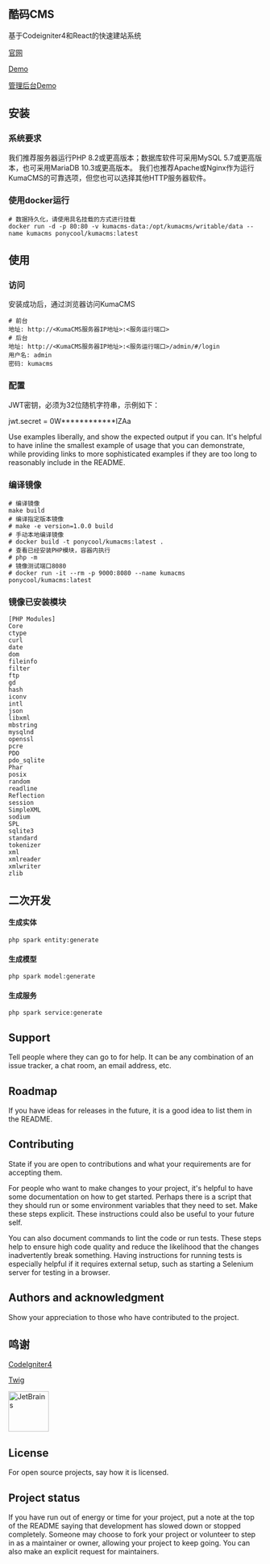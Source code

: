 ## 酷码CMS

基于Codeigniter4和React的快速建站系统

[官网](https://ponycool.com/cms/index)

[Demo](http://kumacms.com)

[管理后台Demo](http://kumacms.com/admin/#/login)

## 安装

### 系统要求

我们推荐服务器运行PHP 8.2或更高版本；数据库软件可采用MySQL 5.7或更高版本，也可采用MariaDB 10.3或更高版本。
我们也推荐Apache或Nginx作为运行KumaCMS的可靠选项，但您也可以选择其他HTTP服务器软件。


### 使用docker运行

```shell
# 数据持久化，请使用具名挂载的方式进行挂载
docker run -d -p 80:80 -v kumacms-data:/opt/kumacms/writable/data --name kumacms ponycool/kumacms:latest
```

## 使用

### 访问

安装成功后，通过浏览器访问KumaCMS

```
# 前台
地址: http://<KumaCMS服务器IP地址>:<服务运行端口>
# 后台
地址: http://<KumaCMS服务器IP地址>:<服务运行端口>/admin/#/login
用户名: admin
密码: kumacms
```

### 配置

JWT密钥，必须为32位随机字符串，示例如下：

jwt.secret = 0W************IZAa

Use examples liberally, and show the expected output if you can. It's helpful to have inline the smallest example of
usage that you can demonstrate, while providing links to more sophisticated examples if they are too long to reasonably
include in the README.

### 编译镜像

```shell
# 编译镜像
make build
# 编译指定版本镜像
# make -e version=1.0.0 build
# 手动本地编译镜像
# docker build -t ponycool/kumacms:latest .
# 查看已经安装PHP模块，容器内执行
# php -m
# 镜像测试端口8080
# docker run -it --rm -p 9000:8080 --name kumacms ponycool/kumacms:latest
```

### 镜像已安装模块

```
[PHP Modules]
Core
ctype
curl
date
dom
fileinfo
filter
ftp
gd
hash
iconv
intl
json
libxml
mbstring
mysqlnd
openssl
pcre
PDO
pdo_sqlite
Phar
posix
random
readline
Reflection
session
SimpleXML
sodium
SPL
sqlite3
standard
tokenizer
xml
xmlreader
xmlwriter
zlib
```

## 二次开发

#### 生成实体

```shell
php spark entity:generate
```

#### 生成模型

```shell
php spark model:generate
```

#### 生成服务

```shell
php spark service:generate
```

## Support

Tell people where they can go to for help. It can be any combination of an issue tracker, a chat room, an email address,
etc.

## Roadmap

If you have ideas for releases in the future, it is a good idea to list them in the README.

## Contributing

State if you are open to contributions and what your requirements are for accepting them.

For people who want to make changes to your project, it's helpful to have some documentation on how to get started.
Perhaps there is a script that they should run or some environment variables that they need to set. Make these steps
explicit. These instructions could also be useful to your future self.

You can also document commands to lint the code or run tests. These steps help to ensure high code quality and reduce
the likelihood that the changes inadvertently break something. Having instructions for running tests is especially
helpful if it requires external setup, such as starting a Selenium server for testing in a browser.

## Authors and acknowledgment

Show your appreciation to those who have contributed to the project.

## 鸣谢

[CodeIgniter4](https://github.com/codeigniter4/CodeIgniter4)

[Twig](https://twig.symfony.com/)

<img alt="JetBrains" height="80" src="https://resources.jetbrains.com/storage/products/company/brand/logos/jb_beam.png" width="80"/>

## License

For open source projects, say how it is licensed.

## Project status

If you have run out of energy or time for your project, put a note at the top of the README saying that development has
slowed down or stopped completely. Someone may choose to fork your project or volunteer to step in as a maintainer or
owner, allowing your project to keep going. You can also make an explicit request for maintainers.
